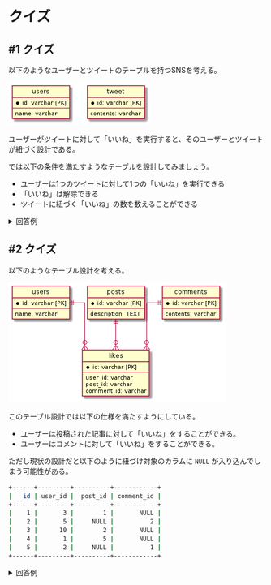 # クイズ

<!-- START doctoc -->
<!-- END doctoc -->

## #1 クイズ

以下のようなユーザーとツイートのテーブルを持つSNSを考える。

![](../assets/Likes.png)

ユーザーがツイートに対して「いいね」を実行すると、そのユーザーとツイートが紐づく設計である。

では以下の条件を満たすようなテーブルを設計してみましょう。

- ユーザーは1つのツイートに対して1つの「いいね」を実行できる
- 「いいね」は解除できる
- ツイートに紐づく「いいね」の数を数えることができる

<details>
<summary>回答例</summary>



</details>


## #2 クイズ

以下のようなテーブル設計を考える。

![](../assets/Likes%20Polymorphic%20Associations.png)

このテーブル設計では以下の仕様を満たすようにしている。

- ユーザーは投稿された記事に対して「いいね」をすることができる。
- ユーザーはコメントに対して「いいね」をすることができる。

ただし現状の設計だと以下のように紐づけ対象のカラムに `NULL` が入り込んでしまう可能性がある。

```bash
+------+---------+----------+------------+
|   id | user_id |  post_id | comment_id |
+------+---------+----------+------------+
|    1 |       3 |        1 |       NULL |
|    2 |       5 |     NULL |          2 |
|    3 |      10 |        2 |       NULL |
|    4 |       1 |        5 |       NULL |
|    5 |       2 |     NULL |          1 |
+------+---------+----------+------------+
```

<details>
<summary>回答例</summary>

Polumorphic Associations

</details>
